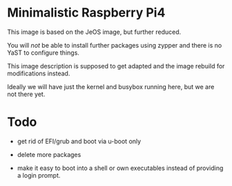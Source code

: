 Minimalistic Raspberry Pi4
==========================

This image is based on the JeOS image, but further reduced.

You will *not* be able to install further packages using zypper
and there is no YaST to configure things.

This image description is supposed to get adapted and the image
rebuild for modifications instead.

Ideally we will have just the kernel and busybox running
here, but we are not there yet.

Todo
====

* get rid of EFI/grub and boot via u-boot only

* delete more packages

* make it easy to boot into a shell or own executables
  instead of providing a login prompt.

